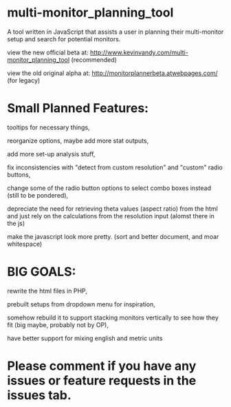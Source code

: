 # multi-monitor_planning_tool
A tool written in JavaScript that assists a user in planning their multi-monitor setup and search for potential monitors.

view the new official beta at: http://www.kevinvandy.com/multi-monitor_planning_tool (recommended)

view the old original alpha at: http://monitorplannerbeta.atwebpages.com/ (for legacy)


# Small Planned Features:

tooltips for necessary things,

reorganize options, maybe add more stat outputs, 

add more set-up analysis stuff, 

fix inconsistencies with "detect from custom resolution" and "custom" radio buttons, 

change some of the radio button options to select combo boxes instead (still to be pondered),

depreciate the need for retrieving theta values (aspect ratio) from the html and just rely on the calculations from the resolution input (alomst there in the js)

make the javascript look more pretty. (sort and better document, and moar whitespace)



# BIG GOALS:

rewrite the html files in PHP, 

prebuilt setups from dropdown menu for inspiration, 

somehow rebuild it to support stacking monitors vertically to see how they fit (big maybe, probably not by OP),

have better support for mixing english and metric units


# Please comment if you have any issues or feature requests in the issues tab.

